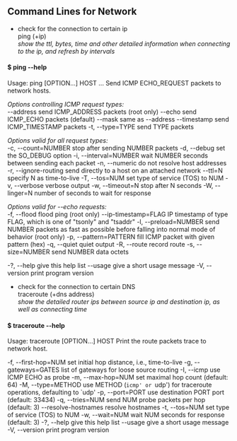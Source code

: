 ## Command Lines for Network
* check for the connection to certain ip<br>
ping (+ip) <br>*show the ttl, bytes, time and other detailed information when connecting to the ip, and refresh by intervals*<br>
#### $ ping --help
Usage: ping [OPTION...] HOST ...
Send ICMP ECHO_REQUEST packets to network hosts.

 *Options controlling ICMP request types:*<br>
      --address              send ICMP_ADDRESS packets (root only)
      --echo                 send ICMP_ECHO packets (default)
      --mask                 same as --address
      --timestamp            send ICMP_TIMESTAMP packets
  -t, --type=TYPE            send TYPE packets

*Options valid for all request types:*<br>
  -c, --count=NUMBER         stop after sending NUMBER packets
  -d, --debug                set the SO_DEBUG option
  -i, --interval=NUMBER      wait NUMBER seconds between sending each packet
  -n, --numeric              do not resolve host addresses
  -r, --ignore-routing       send directly to a host on an attached network
      --ttl=N                specify N as time-to-live
  -T, --tos=NUM              set type of service (TOS) to NUM
  -v, --verbose              verbose output
  -w, --timeout=N            stop after N seconds
  -W, --linger=N             number of seconds to wait for response

 *Options valid for --echo requests:*<br>
  -f, --flood                flood ping (root only)
      --ip-timestamp=FLAG    IP timestamp of type FLAG, which is one of
                             "tsonly" and "tsaddr"
  -l, --preload=NUMBER       send NUMBER packets as fast as possible before
                             falling into normal mode of behavior (root only)
  -p, --pattern=PATTERN      fill ICMP packet with given pattern (hex)
  -q, --quiet                quiet output
  -R, --route                record route
  -s, --size=NUMBER          send NUMBER data octets

  -?, --help                 give this help list
      --usage                give a short usage message
  -V, --version              print program version<br>


* check for the connection to certain DNS<br>
traceroute (+dns address)<br>
*show the detailed router ips between source ip and destination ip, as well as connecting time*<br>

#### $ traceroute --help
Usage: traceroute [OPTION...] HOST
Print the route packets trace to network host.

  -f, --first-hop=NUM        set initial hop distance, i.e., time-to-live
  -g, --gateways=GATES       list of gateways for loose source routing
  -I, --icmp                 use ICMP ECHO as probe
  -m, --max-hop=NUM          set maximal hop count (default: 64)
  -M, --type=METHOD          use METHOD (`icmp' or `udp') for traceroute
                             operations, defaulting to `udp'
  -p, --port=PORT            use destination PORT port (default: 33434)
  -q, --tries=NUM            send NUM probe packets per hop (default: 3)
      --resolve-hostnames    resolve hostnames
  -t, --tos=NUM              set type of service (TOS) to NUM
  -w, --wait=NUM             wait NUM seconds for response (default: 3)
  -?, --help                 give this help list
      --usage                give a short usage message
  -V, --version              print program version<br>


<!--stackedit_data:
eyJoaXN0b3J5IjpbMTQyMzEyNDAzMV19
-->